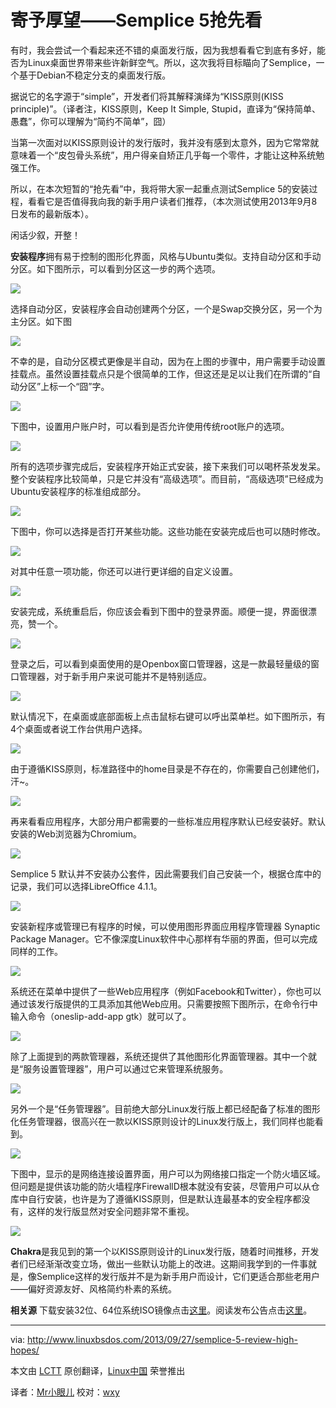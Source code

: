 寄予厚望——Semplice 5抢先看
=======================

有时，我会尝试一个看起来还不错的桌面发行版，因为我想看看它到底有多好，能否为Linux桌面世界带来些许新鲜空气。所以，这次我将目标瞄向了Semplice，一个基于Debian不稳定分支的桌面发行版。

据说它的名字源于“simple”，开发者们将其解释演绎为“KISS原则(KISS principle)”。（译者注，KISS原则，Keep It Simple, Stupid，直译为“保持简单、愚蠢”，你可以理解为“简约不简单”，囧）

当第一次面对以KISS原则设计的发行版时，我并没有感到太意外，因为它常常就意味着一个“皮包骨头系统”，用户得亲自矫正几乎每一个零件，才能让这种系统勉强工作。

所以，在本次短暂的“抢先看”中，我将带大家一起重点测试Semplice 5的安装过程，看看它是否值得我向我的新手用户读者们推荐，（本次测试使用2013年9月8日发布的最新版本）。

闲话少叙，开整！

**安装程序**拥有易于控制的图形化界面，风格与Ubuntu类似。支持自动分区和手动分区。如下图所示，可以看到分区这一步的两个选项。

![](http://www.linuxbsdos.com/wp-content/uploads/2013/09/SempliceInstall1-600x410.png)

选择自动分区，安装程序会自动创建两个分区，一个是Swap交换分区，另一个为主分区。如下图

![](http://www.linuxbsdos.com/wp-content/uploads/2013/09/SempliceInstall3-600x419.png)

不幸的是，自动分区模式更像是半自动，因为在上图的步骤中，用户需要手动设置挂载点。虽然设置挂载点只是个很简单的工作，但这还是足以让我们在所谓的“自动分区”上标一个“囧”字。

![](http://www.linuxbsdos.com/wp-content/uploads/2013/09/SempliceInstall2-600x410.png)

下图中，设置用户账户时，可以看到是否允许使用传统root账户的选项。

![](http://www.linuxbsdos.com/wp-content/uploads/2013/09/SempliceInstall-600x413.png)

所有的选项步骤完成后，安装程序开始正式安装，接下来我们可以喝杯茶发发呆。整个安装程序比较简单，只是它并没有“高级选项”。而目前，“高级选项”已经成为Ubuntu安装程序的标准组成部分。

![](http://www.linuxbsdos.com/wp-content/uploads/2013/09/SempliceInstall5-600x435.png)

下图中，你可以选择是否打开某些功能。这些功能在安装完成后也可以随时修改。

![](http://www.linuxbsdos.com/wp-content/uploads/2013/09/SempliceInstall4-600x410.png)

对其中任意一项功能，你还可以进行更详细的自定义设置。

![](http://www.linuxbsdos.com/wp-content/uploads/2013/09/SempliceDesktop4-600x442.png)

安装完成，系统重启后，你应该会看到下图中的登录界面。顺便一提，界面很漂亮，赞一个。

![](http://www.linuxbsdos.com/wp-content/uploads/2013/09/SempliceLogin1-600x450.png)

登录之后，可以看到桌面使用的是Openbox窗口管理器，这是一款最轻量级的窗口管理器，对于新手用户来说可能并不是特别适应。

![](http://www.linuxbsdos.com/wp-content/uploads/2013/09/SempliceDesktop-600x450.png)

默认情况下，在桌面或底部面板上点击鼠标右键可以呼出菜单栏。如下图所示，有4个桌面或者说工作台供用户选择。

![](http://www.linuxbsdos.com/wp-content/uploads/2013/09/SempliceDesktop5-600x451.png)

由于遵循KISS原则，标准路径中的home目录是不存在的，你需要自己创建他们，汗~。

![](http://www.linuxbsdos.com/wp-content/uploads/2013/09/SempliceFM-598x475.png)

再来看看应用程序，大部分用户都需要的一些标准应用程序默认已经安装好。默认安装的Web浏览器为Chromium。

![](http://www.linuxbsdos.com/wp-content/uploads/2013/09/SempliceTaskM1-600x450.png)

Semplice 5 默认并不安装办公套件，因此需要我们自己安装一个，根据仓库中的记录，我们可以选择LibreOffice 4.1.1。

![](http://www.linuxbsdos.com/wp-content/uploads/2013/09/SempliceDesktop8-600x450.png)

安装新程序或管理已有程序的时候，可以使用图形界面应用程序管理器 Synaptic Package Manager。它不像深度Linux软件中心那样有华丽的界面，但可以完成同样的工作。

![](http://www.linuxbsdos.com/wp-content/uploads/2013/09/SempliceDesktop7-600x451.png)

系统还在菜单中提供了一些Web应用程序（例如Facebook和Twitter），你也可以通过该发行版提供的工具添加其他Web应用。只需要按照下图所示，在命令行中输入命令（oneslip-add-app gtk）就可以了。

![](http://www.linuxbsdos.com/wp-content/uploads/2013/09/SempliceOneslip.png)

除了上面提到的两款管理器，系统还提供了其他图形化界面管理器。其中一个就是“服务设置管理器”，用户可以通过它来管理系统服务。

![](http://www.linuxbsdos.com/wp-content/uploads/2013/09/SempliceDesktop6-354x475.png)

另外一个是“任务管理器”。目前绝大部分Linux发行版上都已经配备了标准的图形化任务管理器，很高兴在一款以KISS原则设计的Linux发行版上，我们同样也能看到。

![](http://www.linuxbsdos.com/wp-content/uploads/2013/09/SempliceTaskM-546x475.png)

下图中，显示的是网络连接设置界面，用户可以为网络接口指定一个防火墙区域。但问题是提供该功能的防火墙程序FirewallD根本就没有安装，尽管用户可以从仓库中自行安装，也许是为了遵循KISS原则，但是默认连最基本的安全程序都没有，这样的发行版显然对安全问题非常不重视。

![](http://www.linuxbsdos.com/wp-content/uploads/2013/09/SempliceNM-468x475.png)

**Chakra**是我见到的第一个以KISS原则设计的Linux发行版，随着时间推移，开发者们已经渐渐改变立场，做出一些默认功能上的改进。这期间我学到的一件事就是，像Semplice这样的发行版并不是为新手用户而设计，它们更适合那些老用户——偏好资源友好、风格简约朴素的系统。

**相关源**
下载安装32位、64位系统ISO镜像点击[这里][1]。阅读发布公告点击[这里][2]。


--------------------------------------------------------------------------------

via: http://www.linuxbsdos.com/2013/09/27/semplice-5-review-high-hopes/

本文由 [LCTT][] 原创翻译，[Linux中国][] 荣誉推出

译者：[Mr小眼儿][] 校对：[wxy][]

[LCTT]:https://github.com/LCTT/TranslateProject
[Linux中国]:http://linux.cn/portal.php
[Mr小眼儿]:http://linux.cn/space/14801
[wxy]:http://linux.cn/space/wxy

[1]:http://semplice-linux.org/download
[2]:http://semplice-linux.org/blog/2013/09/semplice-5-released